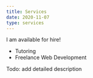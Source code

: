 ```yaml
---
title: Services
date: 2020-11-07
type: services
---
```


I am available for hire!
- Tutoring
- Freelance Web Development

Todo: add detailed description
